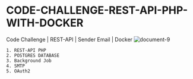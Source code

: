 # CODE-CHALLENGE-REST-API-PHP-WITH-DOCKER
Code Challenge | REST-API | Sender Email | Docker 
<img src="https://i.ibb.co/r7f0Fqx/document-9.jpg" alt="document-9" border="0">

```
1. REST-API PHP
2. POSTGRES DATABASE
3. Background Job
4. SMTP
5. OAuth2
```

